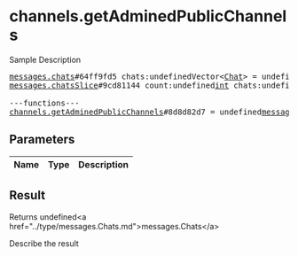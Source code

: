 # channels.getAdminedPublicChannels

Sample Description

<pre>
<a href="../constructor/messages.chats">messages.chats</a>#64ff9fd5 chats:undefinedVector&lt;<a href="../type/Chat.md">Chat</a>&gt; = undefined<a href="../type/messages.Chats.md">messages.Chats</a>;
<a href="../constructor/messages.chatsSlice">messages.chatsSlice</a>#9cd81144 count:undefined<a href="../type/int.md">int</a> chats:undefinedVector&lt;<a href="../type/Chat.md">Chat</a>&gt; = undefined<a href="../type/messages.Chats.md">messages.Chats</a>;

---functions---
<a href="../method/channels.getAdminedPublicChannels.md">channels.getAdminedPublicChannels</a>#8d8d82d7 = undefined<a href="../type/messages.Chats.md">messages.Chats</a>;
</pre>

## Parameters

| Name | Type | Description |
|------|:----:|-------------|

## Result

Returns undefined&lt;a href=&#34;../type/messages.Chats.md&#34;&gt;messages.Chats&lt;/a&gt;

Describe the result

